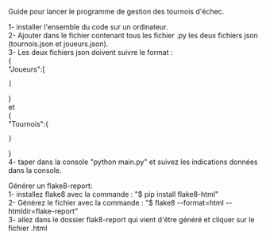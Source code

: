 Guide pour lancer le programme de gestion des tournois d'échec. 

1- installer l'ensemble du code sur un ordinateur.  
2- Ajouter dans le fichier contenant tous les fichier .py les deux fichiers json (tournois.json et joueurs.json).  
3- Les deux fichiers json doivent suivre le format :  
{  
    "Joueurs":[  

    ]  
}  
et  
{  
    "Tournois":{  

    }  
}  
4- taper dans la console "python main.py" et suivez les indications données dans la console.  

Générer un flake8-report:  
1- installez flake8 avec la commande : "$ pip install flake8-html"  
2- Générez le fichier avec la commande : "$ flake8 --format=html --htmldir=flake-report"  
3- allez dans le dossier flak8-report qui vient d'être généré et cliquer sur le fichier .html  